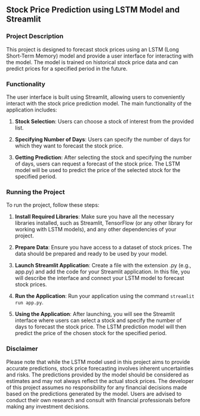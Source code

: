 ## Stock Price Prediction using LSTM Model and Streamlit

### Project Description

This project is designed to forecast stock prices using an LSTM (Long Short-Term Memory) model and provide a user interface for interacting with the model. The model is trained on historical stock price data and can predict prices for a specified period in the future.

### Functionality

The user interface is built using Streamlit, allowing users to conveniently interact with the stock price prediction model. The main functionality of the application includes:

1. **Stock Selection**: Users can choose a stock of interest from the provided list.

2. **Specifying Number of Days**: Users can specify the number of days for which they want to forecast the stock price.

3. **Getting Prediction**: After selecting the stock and specifying the number of days, users can request a forecast of the stock price. The LSTM model will be used to predict the price of the selected stock for the specified period.

### Running the Project

To run the project, follow these steps:

1. **Install Required Libraries**: Make sure you have all the necessary libraries installed, such as Streamlit, TensorFlow (or any other library for working with LSTM models), and any other dependencies of your project.

2. **Prepare Data**: Ensure you have access to a dataset of stock prices. The data should be prepared and ready to be used by your model.

3. **Launch Streamlit Application**: Create a file with the extension .py (e.g., app.py) and add the code for your Streamlit application. In this file, you will describe the interface and connect your LSTM model to forecast stock prices.

4. **Run the Application**: Run your application using the command `streamlit run app.py`.

5. **Using the Application**: After launching, you will see the Streamlit interface where users can select a stock and specify the number of days to forecast the stock price. The LSTM prediction model will then predict the price of the chosen stock for the specified period.

### Disclaimer

Please note that while the LSTM model used in this project aims to provide accurate predictions, stock price forecasting involves inherent uncertainties and risks. The predictions provided by the model should be considered as estimates and may not always reflect the actual stock prices. The developer of this project assumes no responsibility for any financial decisions made based on the predictions generated by the model. Users are advised to conduct their own research and consult with financial professionals before making any investment decisions.
